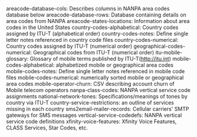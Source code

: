 areacode-database-cols: Describes columns in NANPA area codes database below
areacode-database-rows: Database containing details on area codes from NANPA
areacode-states-locations: Information about area codes in the United States
country-codes-alphabetical: Country codes assigned by ITU-T (alphabetical order)
country-codes-notes: Define single letter notes referenced in country code files
country-codes-numerical: Country codes assigned by ITU-T (numerical order)
geographical-codes-numerical: Geographical codes from ITU-T (numerical order)
itu-mobile-glossary: Glossary of mobile terms published by ITU-T(http://itu.int)
mobile-codes-alphabetical: alphabetized mobile or geographical area codes 
mobile-codes-notes: Define single letter notes referenced in mobile code files
mobile-codes-numerical: numerically sorted mobile or geographical area codes
mobile-operator-churn: CSV describing account churn of Mobile telecom operators
nanpa-class-codes: NANPA vertical service code assignments
national-network-tones: Specifications/meanings of tones by country via ITU-T
country-service-restrictions: an outline of services missing in each country
sms2email-mailer-records: Cellular carriers' SMTP gateways for SMS messages
vertical-service-codedefs: NANPA vertical service code definitions
xfinity-voice-features: Xfinity Voice Features, CLASS Services, Star Codes, etc.
